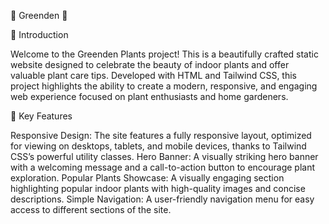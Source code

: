 🌿 Greenden 🌿

📜 Introduction

Welcome to the Greenden Plants project! This is a beautifully crafted static website designed to celebrate the beauty of indoor plants and offer valuable plant care tips. Developed with HTML and Tailwind CSS, this project highlights the ability to create a modern, responsive, and engaging web experience focused on plant enthusiasts and home gardeners.

🌟 Key Features

Responsive Design: The site features a fully responsive layout, optimized for viewing on desktops, tablets, and mobile devices, thanks to Tailwind CSS’s powerful utility classes.
Hero Banner: A visually striking hero banner with a welcoming message and a call-to-action button to encourage plant exploration.
Popular Plants Showcase: A visually engaging section highlighting popular indoor plants with high-quality images and concise descriptions.
Simple Navigation: A user-friendly navigation menu for easy access to different sections of the site.
